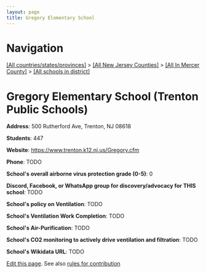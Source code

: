 ```yaml
---
layout: page
title: Gregory Elementary School
---
```

# Navigation

[[All countries/states/provinces]](../../../..) > [[All New Jersey Counties]](../../..) > [[All In Mercer County]](../..) > [[All schools in district]](..)

# Gregory Elementary School (Trenton Public Schools)

**Address**: 500 Rutherford Ave, Trenton, NJ 08618

**Students**: 447

**Website**: <https://www.trenton.k12.nj.us/Gregory.cfm>

**Phone**: TODO

**School's overall airborne virus protection grade (0-5)**: 0

**Discord, Facebook, or WhatsApp group for discovery/advocacy for THIS school**: TODO

**School's policy on Ventilation**: TODO

**School's Ventilation Work Completion**: TODO

**School's Air-Purification**: TODO

**School's CO2 monitoring to actively drive ventilation and filtration**: TODO

**School's Wikidata URL**: TODO


[Edit this page](https://github.com/ventilate-schools/NJ/edit/main/./Mercer/Trenton_Public_Schools/Gregory_Elementary_School.md). See also [rules for contribution](../../../contribution-rules/)